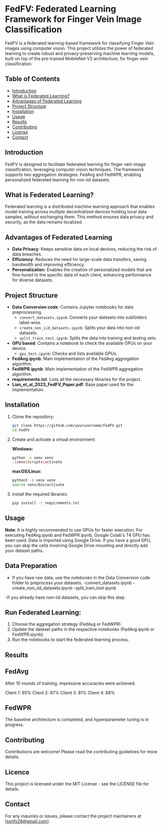 # FedFV: Federated Learning Framework for Finger Vein Image Classification

FedFV is a federated learning-based framework for classifying Finger Vein images using computer vision. This project utilizes the power of federated learning to create robust and privacy-preserving machine learning models, built on top of the pre-trained MobileNet V2 architecture, for finger vein classification.

## Table of Contents
- [Introduction](#introduction)
- [What is Federated Learning?](#what-is-federated-learning)
- [Advantages of Federated Learning](#advantages-of-federated-learning)
- [Project Structure](#project-structure)
- [Installation](#installation)
- [Usage](#usage)
- [Results](#results)
- [Contributing](#contributing)
- [License](#license)
- [Contact](#contact)

## Introduction

FedFV is designed to facilitate federated learning for finger vein image classification, leveraging computer vision techniques. The framework supports two aggregation strategies: FedAvg and FedWPR, enabling personalized federated learning for non-iid datasets.

## What is Federated Learning?

Federated learning is a distributed machine learning approach that enables model training across multiple decentralized devices holding local data samples, without exchanging them. This method ensures data privacy and security, as the data remains localized.

## Advantages of Federated Learning

- **Data Privacy**: Keeps sensitive data on local devices, reducing the risk of data breaches.
- **Efficiency**: Reduces the need for large-scale data transfers, saving bandwidth and improving efficiency.
- **Personalization**: Enables the creation of personalized models that are fine-tuned to the specific data of each client, enhancing performance for diverse datasets.

## Project Structure

- **Data Conversion code**: Contains Jupyter notebooks for data preprocessing.
  - `convert_datasets.ipynb`: Converts your datasets into subfolders label-wise.
  - `create_non_iid_datasets.ipynb`: Splits your data into non-iid datasets.
  - `split_train_test.ipynb`: Splits the data into training and testing sets.
- **GPU based**: Contains a notebook to check the available GPUs on your device.
  - `gpu_test.ipynb`: Checks and lists available GPUs.
- **FedAvg.ipynb**: Main implementation of the FedAvg aggregation algorithm.
- **FedWPR.ipynb**: Main implementation of the FedWPR aggregation algorithm.
- **requirements.txt**: Lists all the necessary libraries for the project.
- **Lian_et_al_2023_FedFV_Paper.pdf**: Base paper used for the implementation.

## Installation

1. Clone the repository:
   ```sh
   git clone https://github.com/yourusername/FedFV.git
   cd FedFV
   ```

2. Create and activate a virtual environment:
   
    **Windows:**
    ```sh
    python -m venv venv
    .\venv\Scripts\activate
    ```
  
    **macOS/Linux:**
   ```sh
   python3 -m venv venv
   source venv/bin/activate
   ```

3. Install the required libraries:
    ```sh
    pip install -r requirements.txt
    ```

## Usage
**Note**: It is highly recommended to use GPUs for faster execution. For executing FedAvg.ipynb and FedWPR.ipynb, Google Colab's T4 GPU has been used. Data is imported using Google Drive. If you have a good GPU, you can skip the cells involving Google Drive mounting and directly add your dataset paths.

## Data Preparation

- If you have raw data, use the notebooks in the Data Conversion code folder to preprocess your datasets.
    -convert_datasets.ipynb
    -create_non_iid_datasets.ipynb
    -split_train_test.ipynb
  
-If you already have non-iid datasets, you can skip this step.

## Run Federated Learning:
1. Choose the aggregation strategy (FedAvg or FedWPR).
2. Update the dataset paths in the respective notebooks (FedAvg.ipynb or FedWPR.ipynb).
3. Run the notebooks to start the federated learning process.

## Results

## FedAvg
After 10 rounds of training, impressive accuracies were achieved:

Client 1: 85%
Client 2: 87%
Client 3: 81%
Client 4: 88%

## FedWPR
The baseline architecture is completed, and hyperparameter tuning is in progress.

## Contributing
Contributions are welcome! Please read the contributing guidelines for more details.

## Licence
This project is licensed under the MIT License - see the LICENSE file for details.

## Contact
For any inquiries or issues, please contact the project maintainers at [ssnfs26@gmail.com].
